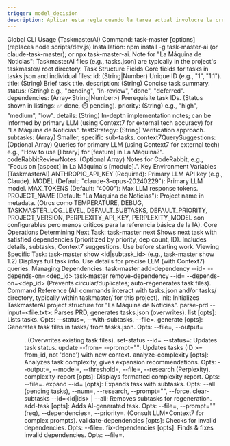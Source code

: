 ```yaml
---
trigger: model_decision
description: Aplicar esta regla cuando la tarea actual involucre la creación, interpretación o ejecución de comandos de task-master CLI, o cuando se necesite entender la estructura de tareas de TaskmasterAI o sus variables de entorno para el proyecto
---
```


Global CLI Usage (TaskmasterAI)
Command: task-master <command> [options] (replaces node scripts/dev.js)
Installation: npm install -g task-master-ai (or claude-task-master); or npx task-master-ai.
Note for "La Máquina de Noticias": TaskmasterAI files (e.g., tasks.json) are typically in the project's taskmaster/ root directory.
Task Structure Fields
Core fields for tasks in tasks.json and individual files:
id: (String|Number) Unique ID (e.g., "1", "1.1").
title: (String) Brief task title.
description: (String) Concise task summary.
status: (String) e.g., "pending", "in-review", "done", "deferred".
dependencies: (Array<String|Number>) Prerequisite task IDs. (Status shown in listings: ✅ done, ⏱️ pending).
priority: (String) e.g., "high", "medium", "low".
details: (String) In-depth implementation notes; can be informed by primary LLM (using Context7 for external tech accuracy) for "La Máquina de Noticias".
testStrategy: (String) Verification approach.
subtasks: (Array<Task Object>) Smaller, specific sub-tasks.
context7QuerySuggestions: (Optional Array<String>) Queries for primary LLM (using Context7 for external tech) e.g., "How to use [library] for [feature] in La Máquina?".
codeRabbitReviewNotes: (Optional Array<String>) Notes for CodeRabbit, e.g., "Focus on [aspect] in La Máquina's [module].".
Key Environment Variables (TaskmasterAI)
ANTHROPIC_API_KEY (Required): Primary LLM API key (e.g., Claude).
MODEL (Default: "claude-3-opus-20240229"): Primary LLM model.
MAX_TOKENS (Default: "4000"): Max LLM response tokens.
PROJECT_NAME (Default: "La Máquina de Noticias"): Project name in metadata.
(Otros como TEMPERATURE, DEBUG, TASKMASTER_LOG_LEVEL, DEFAULT_SUBTASKS, DEFAULT_PRIORITY, PROJECT_VERSION, PERPLEXITY_API_KEY, PERPLEXITY_MODEL son configurables pero menos críticos para la referencia básica de la IA).
Core Operations
Determining Next Task: task-master next
Shows next task with satisfied dependencies (prioritized by priority, dep count, ID). Includes details, subtasks, Context7 suggestions. Use before starting work.
Viewing Specific Task: task-master show <id|subtask_id> (e.g., task-master show 1.2)
Displays full task info. Use details for precise LLM (with Context7) queries.
Managing Dependencies:
task-master add-dependency --id=<id> --depends-on=<dep_id>
task-master remove-dependency --id=<id> --depends-on=<dep_id>
(Prevents circular/duplicates; auto-regenerates task files).
Command Reference
(All commands interact with tasks.json and/or tasks/ directory, typically within taskmaster/ for this project).
init: Initializes TaskmasterAI project structure for "La Máquina de Noticias".
parse-prd --input=<file.txt>: Parses PRD, generates tasks.json (overwrites).
list [opts]: Lists tasks. Opts: --status=<val>, --with-subtasks, --file=<path>.
generate [opts]: Generates task files in tasks/ from tasks.json. Opts: --file=<path>, --output=<dir>. (Overwrites existing task files).
set-status --id=<id> --status=<val>: Updates task status.
update --from=<id> --prompt="<text>": Updates tasks (ID >= from_id, not 'done') with new context.
analyze-complexity [opts]: Analyzes task complexity, gives expansion recommendations. Opts: --output=<file>, --model=<model>, --threshold=<num>, --file=<path>, --research (Perplexity).
complexity-report [opts]: Displays formatted complexity report. Opts: --file=<path>.
expand --id=<id> [opts]: Expands task with subtasks. Opts: --all (pending tasks), --num=<val>, --research, --prompt="<text>", --force.
clear-subtasks --id=<id|ids> | --all: Removes subtasks for regeneration.
add-task [opts]: Adds AI-generated task. Opts: --file=<path>, --prompt="<desc>" (req), --dependencies=<ids>, --priority=<val>. (Consult LLM+Context7 for complex prompts).
validate-dependencies [opts]: Checks for invalid dependencies. Opts: --file=<path>.
fix-dependencies [opts]: Finds & fixes invalid dependencies. Opts: --file=<path>.